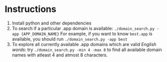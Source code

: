 # Instructions

1. Install python and other dependencies
2. To search if a particular .app domain is available:
   `./domain_search.py -app {APP_DOMAIN_NAME}`
   For example, if you want to know `best.app` is available, you should run `./domain_search.py -app best`
3. To explore all currently available .app domains which are valid *English words*:
   try `./domain_search.py -min 4 -max 8` to find all available domain names with atleast 4 and atmost 8 characters.  

